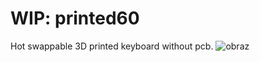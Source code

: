 # WIP: printed60
Hot swappable 3D printed keyboard without pcb.
![obraz](https://user-images.githubusercontent.com/5563731/187035645-9fea5f37-89db-4dd6-b7cc-05587fe1fff7.png)
